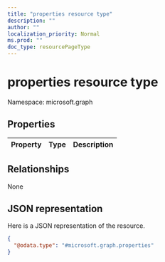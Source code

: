 ```yaml
---
title: "properties resource type"
description: ""
author: ""
localization_priority: Normal
ms.prod: ""
doc_type: resourcePageType
---
```


# properties resource type


Namespace: microsoft.graph



## Properties
|Property|Type|Description|
|:---|:---|:---|

## Relationships
None

## JSON representation
Here is a JSON representation of the resource.
<!-- {
  "blockType": "resource",
  "@odata.type": "microsoft.graph.properties"
}
-->
``` json
{
  "@odata.type": "#microsoft.graph.properties"
}
```

